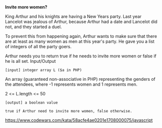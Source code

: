 **Invite more women?**

 King Arthur and his knights are having a New Years party. Last year Lancelot was jealous of Arthur, because Arthur had a date and Lancelot did not, and they started a duel.

To prevent this from happening again, Arthur wants to make sure that there are at least as many women as men at this year's party. He gave you a list of integers of all the party goers.

Arthur needs you to return true if he needs to invite more women or false if he is all set.
Input/Output

    [input] integer array L ($a in PHP)

An array (guaranteed non-associative in PHP) representing the genders of the attendees, where -1 represents women and 1 represents men.

2 <= L.length <= 50

    [output] a boolean value

    true if Arthur need to invite more women, false otherwise.

https://www.codewars.com/kata/58acfe4ae0201e1708000075/javascript